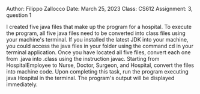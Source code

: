 Author: Filippo Zallocco
Date: March 25, 2023
Class: CS612
Assignment: 3, question 1

I created five java files that make up the program for a hospital.
To execute the program, all five java files need to be converted into class files using your machine's terminal.
If you installed the latest JDK into your machine, you could access the java files in your folder using the command cd in your terminal application.
Once you have located all five files, convert each one from .java into .class using the instruction javac. 
Starting from HospitalEmployee to Nurse, Doctor, Surgeon, and Hospital, convert the files into machine code. 
Upon completing this task, run the program executing java Hospital in the terminal. The program's output will be displayed immediately.
